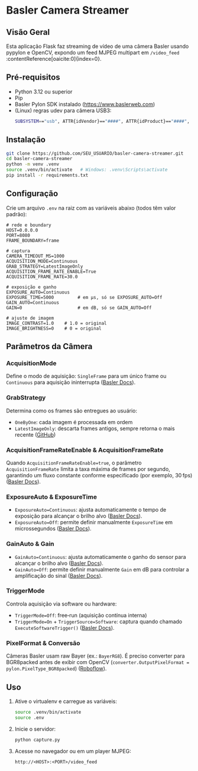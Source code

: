 # Basler Camera Streamer

## Visão Geral  
Esta aplicação Flask faz streaming de vídeo de uma câmera Basler usando pypylon e OpenCV, expondo um feed MJPEG multipart em `/video_feed` :contentReference[oaicite:0]{index=0}.

## Pré‑requisitos  
- Python 3.12 ou superior  
- Pip  
- Basler Pylon SDK instalado (https://www.baslerweb.com)  
- (Linux) regras udev para câmera USB3:
  ```bash
  SUBSYSTEM=="usb", ATTR{idVendor}=="####", ATTR{idProduct}=="####", MODE="0666", GROUP="plugdev"
   ```

## Instalação

```bash
git clone https://github.com/SEU_USUARIO/basler-camera-streamer.git
cd basler-camera-streamer
python -m venv .venv
source .venv/bin/activate   # Windows: .venv\Scripts\activate
pip install -r requirements.txt
```

## Configuração

Crie um arquivo `.env` na raiz com as variáveis abaixo (todos têm valor padrão):

```dotenv
# rede e boundary
HOST=0.0.0.0
PORT=8080
FRAME_BOUNDARY=frame

# captura
CAMERA_TIMEOUT_MS=1000
ACQUISITION_MODE=Continuous
GRAB_STRATEGY=LatestImageOnly
ACQUISITION_FRAME_RATE_ENABLE=True
ACQUISITION_FRAME_RATE=30.0

# exposição e ganho
EXPOSURE_AUTO=Continuous
EXPOSURE_TIME=5000         # em µs, só se EXPOSURE_AUTO=Off
GAIN_AUTO=Continuous
GAIN=0                     # em dB, só se GAIN_AUTO=Off

# ajuste de imagem
IMAGE_CONTRAST=1.0    # 1.0 = original
IMAGE_BRIGHTNESS=0    # 0 = original
```

## Parâmetros da Câmera

### AcquisitionMode

Define o modo de aquisição: `SingleFrame` para um único frame ou `Continuous` para aquisição ininterrupta ([Basler Docs][1]).

### GrabStrategy

Determina como os frames são entregues ao usuário:

* `OneByOne`: cada imagem é processada em ordem
* `LatestImageOnly`: descarta frames antigos, sempre retorna o mais recente ([GitHub][2])

### AcquisitionFrameRateEnable & AcquisitionFrameRate

Quando `AcquisitionFrameRateEnable=true`, o parâmetro `AcquisitionFrameRate` limita a taxa máxima de frames por segundo, garantindo um fluxo constante conforme especificado (por exemplo, 30 fps) ([Basler Docs][3]).

### ExposureAuto & ExposureTime

* `ExposureAuto=Continuous`: ajusta automaticamente o tempo de exposição para alcançar o brilho alvo ([Basler Docs][4]).
* `ExposureAuto=Off`: permite definir manualmente `ExposureTime` em microssegundos ([Basler Docs][5]).

### GainAuto & Gain

* `GainAuto=Continuous`: ajusta automaticamente o ganho do sensor para alcançar o brilho alvo ([Basler Docs][6]).
* `GainAuto=Off`: permite definir manualmente `Gain` em dB para controlar a amplificação do sinal ([Basler Docs][7]).

### TriggerMode

Controla aquisição via software ou hardware:

* `TriggerMode=Off`: free‑run (aquisição contínua interna)
* `TriggerMode=On` + `TriggerSource=Software`: captura quando chamado `ExecuteSoftwareTrigger()` ([Basler Docs][8]).

### PixelFormat & Conversão

Câmeras Basler usam raw Bayer (ex.: `BayerRG8`). É preciso converter para BGR8packed antes de exibir com OpenCV (`converter.OutputPixelFormat = pylon.PixelType_BGR8packed`) ([Roboflow][9]).

## Uso

1. Ative o virtualenv e carregue as variáveis:

   ```bash
   source .venv/bin/activate
   source .env
   ```
2. Inicie o servidor:

   ```bash
   python capture.py
   ```
3. Acesse no navegador ou em um player MJPEG:

   ```
   http://<HOST>:<PORT>/video_feed
   ```


   [1]: https://docs.baslerweb.com/acquisition-mode?utm_source=chatgpt.com "Acquisition Mode | Basler Product Documentation"
[2]: https://github.com/basler/pypylon/issues/623?utm_source=chatgpt.com "How do I ensure the captured image is newest ? · Issue #623 - GitHub"
[3]: https://docs.baslerweb.com/acquisition-frame-rate?utm_source=chatgpt.com "Acquisition Frame Rate | Basler Product Documentation"
[4]: https://docs.baslerweb.com/exposure-auto?utm_source=chatgpt.com "Exposure Auto | Basler Product Documentation"
[5]: https://docs.baslerweb.com/exposure-time-%28dart-e%29?utm_source=chatgpt.com "Exposure Time (dart E) - Basler Product Documentation"
[6]: https://docs.baslerweb.com/gain-auto?utm_source=chatgpt.com "Gain Auto | Basler Product Documentation"
[7]: https://docs.baslerweb.com/gain?utm_source=chatgpt.com "Gain | Basler Product Documentation"
[8]: https://docs.baslerweb.com/triggered-image-acquisition?utm_source=chatgpt.com "Triggered Image Acquisition | Basler Product Documentation"
[9]: https://discuss.roboflow.com/t/complete-basler-integration/6781?utm_source=chatgpt.com "Complete Basler Integration - Feedback - Roboflow"
